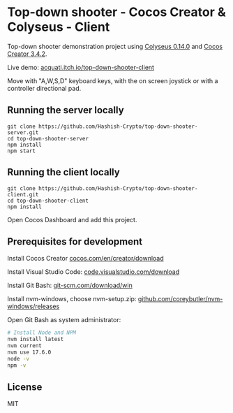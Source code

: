 # Top-down shooter - Cocos Creator & Colyseus - Client

Top-down shooter demonstration project using [Colyseus 0.14.0](https://www.colyseus.io/) and
[Cocos Creator 3.4.2](https://www.cocos.com/en/creator).

Live demo: [acquati.itch.io/top-down-shooter-client](https://acquati.itch.io/top-down-shooter-client)

Move with "A,W,S,D" keyboard keys, with the on screen joystick or with a controller directional pad.

## Running the server locally

```
git clone https://github.com/Hashish-Crypto/top-down-shooter-server.git
cd top-down-shooter-server
npm install
npm start
```

## Running the client locally

```
git clone https://github.com/Hashish-Crypto/top-down-shooter-client.git
cd top-down-shooter-client
npm install
```

Open Cocos Dashboard and add this project.

## Prerequisites for development

Install Cocos Creator [cocos.com/en/creator/download](https://www.cocos.com/en/creator/download)

Install Visual Studio Code: [code.visualstudio.com/download](https://code.visualstudio.com/download)

Install Git Bash: [git-scm.com/download/win](https://git-scm.com/download/win)

Install nvm-windows, choose nvm-setup.zip:
[github.com/coreybutler/nvm-windows/releases](https://github.com/coreybutler/nvm-windows/releases)

Open Git Bash as system administrator:

```bash
# Install Node and NPM
nvm install latest
nvm current
nvm use 17.6.0
node -v
npm -v
```

## License

MIT
